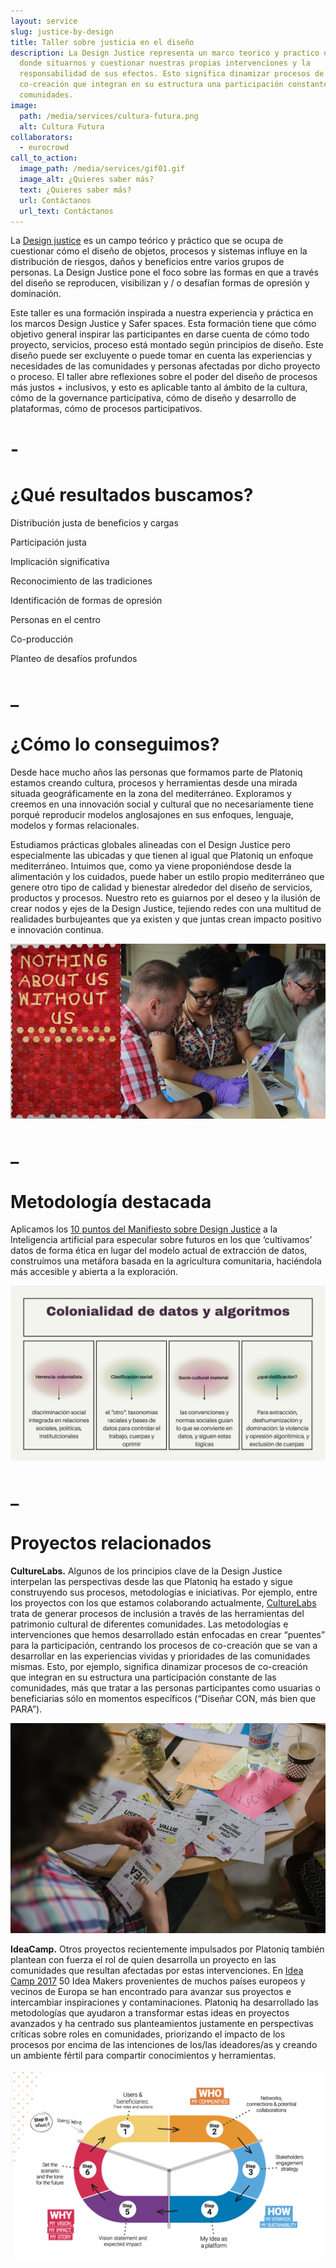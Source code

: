 ```yaml
---
layout: service
slug: justice-by-design
title: Taller sobre justicia en el diseño
description: La Design Justice representa un marco teorico y practico desde
  donde situarnos y cuestionar nuestras propias intervenciones y la
  responsabilidad de sus efectos. Esto significa dinamizar procesos de
  co-creación que integran en su estructura una participación constante de las
  comunidades.
image:
  path: /media/services/cultura-futura.png
  alt: Cultura Futura
collaborators:
  - eurocrowd
call_to_action:
  image_path: /media/services/gif01.gif
  image_alt: ¿Quieres saber más?
  text: ¿Quieres saber más?
  url: Contáctanos
  url_text: Contáctanos
---
```

La [Design justice](http://designjusticenetwork.org/) es un campo teórico y práctico que se ocupa de cuestionar cómo el diseño de objetos, procesos y sistemas influye en la distribución de riesgos, daños y beneficios entre varios grupos de personas. La Design Justice pone el foco sobre las formas en que a través del diseño se reproducen, visibilizan y / o desafían formas de opresión y dominación. 

Este taller es una formación inspirada a nuestra experiencia y práctica en los marcos Design Justice y Safer spaces. Esta formación tiene que cómo objetivo general inspirar las participantes en darse cuenta de cómo todo proyecto, servicios, proceso está montado según principios de diseño. Este diseño puede ser excluyente o puede tomar en cuenta las experiencias y necesidades de las comunidades y personas afectadas por dicho proyecto o proceso. El taller abre reflexiones sobre el poder del diseño de procesos más justos + inclusivos, y esto es aplicable tanto al ámbito de la cultura, cómo de la governance participativa, cómo de diseño y desarrollo de plataformas, cómo de procesos participativos. 

# \-

# ¿Qué resultados buscamos?

Distribución justa de beneficios y cargas

Participación justa

Implicación significativa

Reconocimiento de las tradiciones

Identificación de formas de opresión

Personas en el centro

Co-producción

Planteo de desafíos profundos

# _

# ¿Cómo lo conseguimos?

Desde hace mucho años las personas que formamos parte de Platoniq estamos creando cultura, procesos y herramientas desde una mirada situada geográficamente en la zona del mediterráneo. Exploramos y creemos en una innovación social y cultural que no necesariamente tiene porqué reproducir modelos anglosajones en sus enfoques, lenguaje, modelos y formas relacionales. 

Estudiamos prácticas globales alineadas con el Design Justice pero especialmente las ubicadas y que tienen al igual que Platoniq un enfoque mediterráneo. Intuimos que, como ya viene proponiéndose desde la alimentación y los cuidados, puede haber un estilo propio mediterráneo que genere otro tipo de calidad y bienestar alrededor del diseño de servicios, productos y procesos. Nuestro reto es guiarnos por el deseo y la ilusión de crear nodos y ejes de la Design Justice, tejiendo redes con una multitud de realidades burbujeantes que ya existen y que juntas crean impacto positivo e innovación continua. 

![Taller sobre justícia en el diseño](/media/unnamed.png "Taller sobre justícia en el diseño")

# _

# Metodología destacada

Aplicamos los [10 puntos del Manifiesto sobre Design Justice](https://designjustice.org/read-the-principles) a la Inteligencia artificial para especular sobre futuros en los que ‘cultivamos’ datos de forma ética en lugar del modelo actual de extracción de datos, construímos una metáfora basada en la agricultura comunitaria, haciéndola más accesible y abierta a la exploración.

![IA y Design Justice](/media/captura-de-pantalla-2024-12-12-a-las-11.47.19.png "IA y Design Justice")

# _

# Proyectos relacionados

**CultureLabs.** Algunos de los principios clave de la Design Justice interpelan las perspectivas desde las que Platoniq ha estado y sigue construyendo sus procesos, metodologías e iniciativas. Por ejemplo, entre los proyectos con los que estamos colaborando actualmente, [CultureLabs ](https://culture-labs.eu/)trata de generar procesos de inclusión a través de las herramientas del patrimonio cultural de diferentes comunidades. Las metodologías e intervenciones que hemos desarrollado están enfocadas en crear “puentes” para la participación, centrando los procesos de co-creación que se van a desarrollar en las experiencias vividas y prioridades de las comunidades mismas. Esto, por ejemplo, significa dinamizar procesos de co-creación que integran en su estructura una participación constante de las comunidades, más que tratar a las personas participantes como usuarias o beneficiarias sólo en momentos específicos (“Diseñar CON, más bien que PARA”). 

![CultureLabs](/media/1_bmtqwn8wnhxh3vqsi9p2za.webp "CultureLabs")

**IdeaCamp.** Otros proyectos recientemente impulsados por Platoniq también plantean con fuerza el rol de quien desarrolla un proyecto en las comunidades que resultan afectadas por estas intervenciones. En [Idea Camp 2017](https://ideacamp2017.eu/) 50 Idea Makers provenientes de muchos países europeos y vecinos de Europa se han encontrado para avanzar sus proyectos e intercambiar inspiraciones y contaminaciones. Platoniq ha desarrollado las metodologías que ayudaron a transformar estas ideas en proyectos avanzados y ha centrado sus planteamientos justamente en perspectivas críticas sobre roles en comunidades, priorizando el impacto de los procesos por encima de las intenciones de los/las ideadores/as y creando un ambiente fértil para compartir conocimientos y herramientas. 

![IdeaCamp](/media/captura-de-pantalla-2024-09-05-a-las-17.17.37.png "IdeaCamp")
